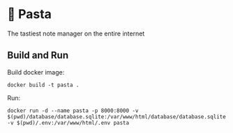 # 🍝 Pasta

The tastiest note manager on the entire internet

## Build and Run

Build docker image:

```
docker build -t pasta .
```

Run:

```
docker run -d --name pasta -p 8000:8000 -v $(pwd)/database/database.sqlite:/var/www/html/database/database.sqlite -v $(pwd)/.env:/var/www/html/.env pasta
```
